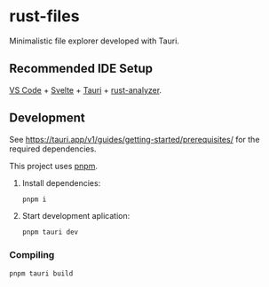 # rust-files

Minimalistic file explorer developed with Tauri.

## Recommended IDE Setup

[VS Code](https://code.visualstudio.com/) + [Svelte](https://marketplace.visualstudio.com/items?itemName=svelte.svelte-vscode) + [Tauri](https://marketplace.visualstudio.com/items?itemName=tauri-apps.tauri-vscode) + [rust-analyzer](https://marketplace.visualstudio.com/items?itemName=rust-lang.rust-analyzer).


## Development

See <https://tauri.app/v1/guides/getting-started/prerequisites/> for the required dependencies.

This project uses [pnpm](https://pnpm.io/).

1. Install dependencies:

    ```bash
    pnpm i
    ```

2. Start development aplication:

    ```bash
    pnpm tauri dev
    ```

### Compiling

```bash
pnpm tauri build
```
